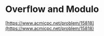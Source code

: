 # Overflow and Modulo

[https://www.acmicpc.net/problem/15818](https://www.acmicpc.net/problem/15818)